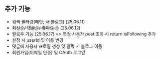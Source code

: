## 추가 기능

- ~~검색 필터링(메인, 내 블로그)~~ (25.06.11)
- ~~최신순/ 댓글순/ 좋아요 순~~ (25.06.12)
- 팔로우 기능 (25.06.17)
 => 특정  사용자 post 조회 시 return isFollowing 추가 
- 설정 시 userId 및 이름 변경
- 댓글에 사용자 프로필 생성 및 클릭 시 블로그 이동
- 회원가입(이메일 인증) 및 OAuth 로그인
